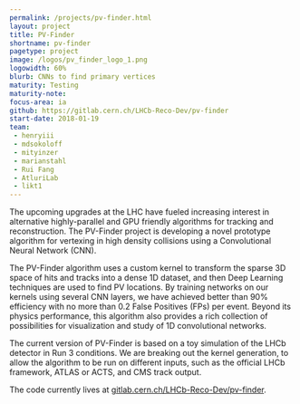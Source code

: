 ```yaml
---
permalink: /projects/pv-finder.html
layout: project
title: PV-Finder
shortname: pv-finder
pagetype: project
image: /logos/pv_finder_logo_1.png
logowidth: 60%
blurb: CNNs to find primary vertices
maturity: Testing
maturity-note:
focus-area: ia
github: https://gitlab.cern.ch/LHCb-Reco-Dev/pv-finder
start-date: 2018-01-19
team:
 - henryiii
 - mdsokoloff
 - mityinzer
 - marianstahl
 - Rui Fang
 - AtluriLab
 - likt1
---
```




The upcoming upgrades at the LHC have fueled increasing interest in alternative highly-parallel and GPU friendly algorithms for tracking and reconstruction. The PV-Finder project is developing a novel prototype algorithm for vertexing in high density collisions using a Convolutional Neural Network (CNN).

The PV-Finder algorithm uses a custom kernel to transform the sparse 3D space of hits and tracks into a dense 1D dataset, and then Deep Learning techniques are used to find PV locations. By training networks on our kernels using several CNN layers, we have achieved better than 90% efficiency with no more than 0.2 False Positives (FPs) per event. Beyond its physics performance, this algorithm also provides a rich collection of possibilities for visualization and study of 1D convolutional networks.

The current version of PV-Finder is based on a toy simulation of the LHCb detector in Run 3 conditions. We are breaking out the kernel generation, to allow the algorithm to be run on different inputs, such as the official LHCb framework, ATLAS or ACTS, and CMS track output.

The code currently lives at [gitlab.cern.ch/LHCb-Reco-Dev/pv-finder](https://gitlab.cern.ch/LHCb-Reco-Dev/pv-finder).
